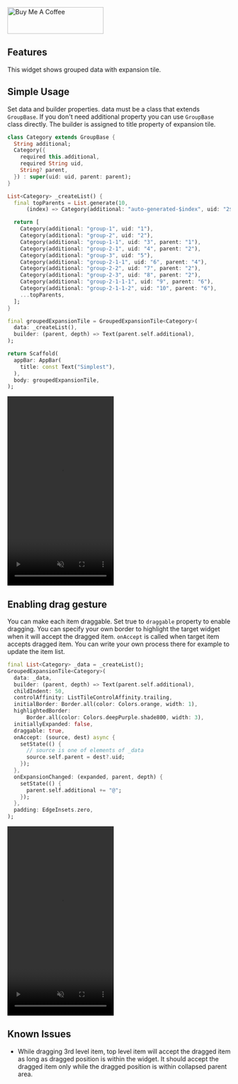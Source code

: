 
<a href="https://www.buymeacoffee.com/yuto" target="_blank"><img src="https://cdn.buymeacoffee.com/buttons/v2/default-blue.png" alt="Buy Me A Coffee" style="height: 60px !important;width: 217px !important;" ></a>


## Features

This widget shows grouped data with expansion tile.

## Simple Usage

Set data and builder properties. data must be a class that extends `GroupBase`. If you don't need additional property you can use `GroupBase` class directly. The builder is assigned to title property of expansion tile.

```dart
class Category extends GroupBase {
  String additional;
  Category({
    required this.additional,
    required String uid,
    String? parent,
  }) : super(uid: uid, parent: parent);
}

List<Category> _createList() {
  final topParents = List.generate(10,
      (index) => Category(additional: "auto-generated-$index", uid: "2$index"));

  return [
    Category(additional: "group-1", uid: "1"),
    Category(additional: "group-2", uid: "2"),
    Category(additional: "group-1-1", uid: "3", parent: "1"),
    Category(additional: "group-2-1", uid: "4", parent: "2"),
    Category(additional: "group-3", uid: "5"),
    Category(additional: "group-2-1-1", uid: "6", parent: "4"),
    Category(additional: "group-2-2", uid: "7", parent: "2"),
    Category(additional: "group-2-3", uid: "8", parent: "2"),
    Category(additional: "group-2-1-1-1", uid: "9", parent: "6"),
    Category(additional: "group-2-1-1-2", uid: "10", parent: "6"),
    ...topParents,
  ];
}

final groupedExpansionTile = GroupedExpansionTile<Category>(
  data: _createList(),
  builder: (parent, depth) => Text(parent.self.additional),
);

return Scaffold(
  appBar: AppBar(
    title: const Text("Simplest"),
  ),
  body: groupedExpansionTile,
);
```

<video autoplay="" controls="" loop="" muted="" preload="auto" src="https://user-images.githubusercontent.com/39804422/133917379-fc9e0edc-03d6-4941-b7ad-428f7cf64166.mp4" width="240" height="426" ></video>

## Enabling drag gesture

You can make each item draggable. Set true to `draggable` property to enable dragging. You can specify your own border to highlight the target widget when it will accept the dragged item. `onAccept` is called when target item accepts dragged item. You can write your own process there for example to update the item list.

```dart
final List<Category> _data = _createList();
GroupedExpansionTile<Category>(
  data: _data,
  builder: (parent, depth) => Text(parent.self.additional),
  childIndent: 50,
  controlAffinity: ListTileControlAffinity.trailing,
  initialBorder: Border.all(color: Colors.orange, width: 1),
  highlightedBorder:
      Border.all(color: Colors.deepPurple.shade800, width: 3),
  initiallyExpanded: false,
  draggable: true,
  onAccept: (source, dest) async {
    setState(() {
      // source is one of elements of _data
      source.self.parent = dest?.uid;
    });
  },
  onExpansionChanged: (expanded, parent, depth) {
    setState(() {
      parent.self.additional += "@";
    });
  },
  padding: EdgeInsets.zero,
);
```

<video autoplay="" controls="" loop="" muted="" preload="auto" src="https://user-images.githubusercontent.com/39804422/133917377-4e74d53b-3f17-4cc7-8443-2e7d2f9fdef4.mp4" width="240" height="426" > </video>

## Known Issues

- While dragging 3rd level item, top level item will accept the dragged item as long as dragged position is within the widget. It should accept the dragged item only while the dragged position is within collapsed parent area.
